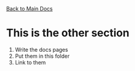 [Back to Main Docs](/README.md)

# This is the other section

1.  Write the docs pages
2.  Put them in this folder
3.  Link to them
